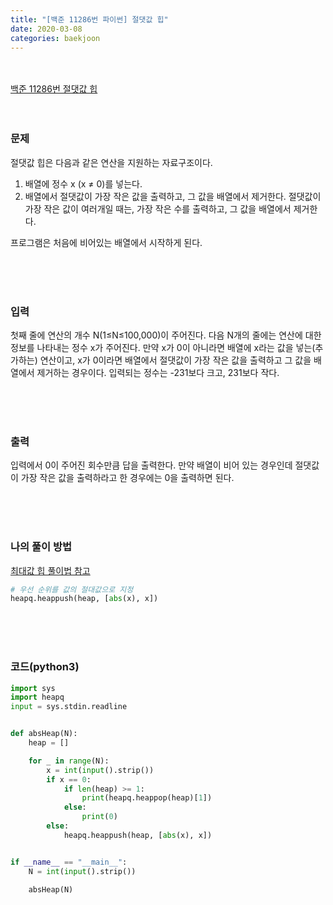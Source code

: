 ```yaml
---
title: "[백준 11286번 파이썬] 절댓값 힙"
date: 2020-03-08
categories: baekjoon
---
```


<br><br>
[백준 11286번 절댓값 힙](https://www.acmicpc.net/problem/11286)
<br><br><br>

### 문제<br>

절댓값 힙은 다음과 같은 연산을 지원하는 자료구조이다.

1. 배열에 정수 x (x ≠ 0)를 넣는다.
2. 배열에서 절댓값이 가장 작은 값을 출력하고, 그 값을 배열에서 제거한다. 절댓값이 가장 작은 값이 여러개일 때는, 가장 작은 수를 출력하고, 그 값을 배열에서 제거한다.

프로그램은 처음에 비어있는 배열에서 시작하게 된다.

<br><br><br>

### 입력<br>

첫째 줄에 연산의 개수 N(1≤N≤100,000)이 주어진다. 다음 N개의 줄에는 연산에 대한 정보를 나타내는 정수 x가 주어진다. 만약 x가 0이 아니라면 배열에 x라는 값을 넣는(추가하는) 연산이고, x가 0이라면 배열에서 절댓값이 가장 작은 값을 출력하고 그 값을 배열에서 제거하는 경우이다. 입력되는 정수는 -231보다 크고, 231보다 작다.

<br><br><br>

### 출력<br>

입력에서 0이 주어진 회수만큼 답을 출력한다. 만약 배열이 비어 있는 경우인데 절댓값이 가장 작은 값을 출력하라고 한 경우에는 0을 출력하면 된다.

<br><br><br>

### 나의 풀이 방법<br>

[최대값 힙 풀이법 참고](https://eyl056.github.io/enyungBlog/baekjoon/%EB%B0%B1%EC%A4%8011279/)

```python
# 우선 순위를 값의 절대값으로 지정
heapq.heappush(heap, [abs(x), x])
```



<br><br><br>


### 코드(python3)
```python
import sys
import heapq
input = sys.stdin.readline


def absHeap(N):
    heap = []

    for _ in range(N):
        x = int(input().strip())
        if x == 0:
            if len(heap) >= 1:
                print(heapq.heappop(heap)[1])
            else:
                print(0)
        else:
            heapq.heappush(heap, [abs(x), x])


if __name__ == "__main__":
    N = int(input().strip())

    absHeap(N)
```
